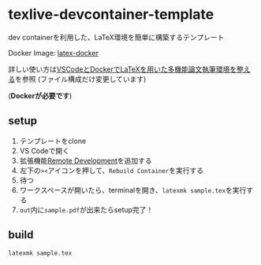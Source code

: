 # texlive-devcontainer-template

dev containerを利用した、LaTeX環境を簡単に構築するテンプレート

Docker Image: [latex-docker](ghcr.io/being24/latex-docker)

詳しい使い方は[VSCodeとDockerでLaTeXを用いた多機能論文執筆環境を整える](https://zenn.dev/being/articles/how-to-use-my-latex)を参照
(ファイル構成だけ変更しています)

(**Dockerが必要です**)

## setup

1. テンプレートをclone
1. VS Codeで開く
2. 拡張機能[Remote Development](https://marketplace.visualstudio.com/items?itemName=ms-vscode-remote.vscode-remote-extensionpack)を追加する
3. 左下の`><`アイコンを押して、`Rebuild Container`を実行する
4. 待つ
5. ワークスペースが開いたら、terminalを開き、`latexmk sample.tex`を実行する
6. `out`内に`sample.pdf`が出来たらsetup完了！

## build

```bash
latexmk sample.tex
```
